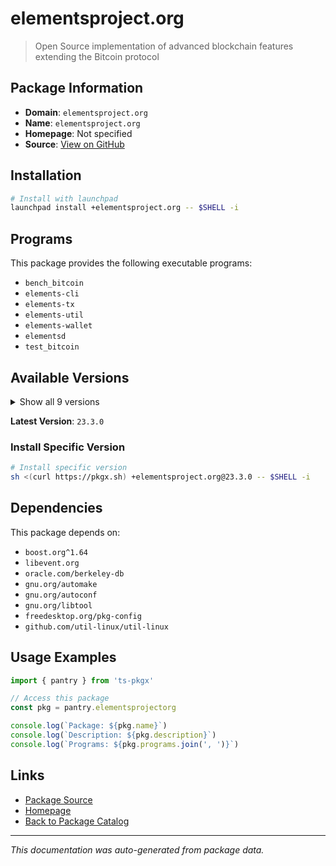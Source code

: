 # elementsproject.org

> Open Source implementation of advanced blockchain features extending the Bitcoin protocol

## Package Information

- **Domain**: `elementsproject.org`
- **Name**: `elementsproject.org`
- **Homepage**: Not specified
- **Source**: [View on GitHub](https://github.com/pkgxdev/pantry/tree/main/projects/elementsproject.org/package.yml)

## Installation

```bash
# Install with launchpad
launchpad install +elementsproject.org -- $SHELL -i
```

## Programs

This package provides the following executable programs:

- `bench_bitcoin`
- `elements-cli`
- `elements-tx`
- `elements-util`
- `elements-wallet`
- `elementsd`
- `test_bitcoin`

## Available Versions

<details>
<summary>Show all 9 versions</summary>

- `23.3.0`, `23.2.7`, `23.2.6`, `23.2.5`, `23.2.4`
- `23.2.3`, `23.2.2`, `23.2.1`, `22.1.1`

</details>

**Latest Version**: `23.3.0`

### Install Specific Version

```bash
# Install specific version
sh <(curl https://pkgx.sh) +elementsproject.org@23.3.0 -- $SHELL -i
```

## Dependencies

This package depends on:

- `boost.org^1.64`
- `libevent.org`
- `oracle.com/berkeley-db`
- `gnu.org/automake`
- `gnu.org/autoconf`
- `gnu.org/libtool`
- `freedesktop.org/pkg-config`
- `github.com/util-linux/util-linux`

## Usage Examples

```typescript
import { pantry } from 'ts-pkgx'

// Access this package
const pkg = pantry.elementsprojectorg

console.log(`Package: ${pkg.name}`)
console.log(`Description: ${pkg.description}`)
console.log(`Programs: ${pkg.programs.join(', ')}`)
```

## Links

- [Package Source](https://github.com/pkgxdev/pantry/tree/main/projects/elementsproject.org/package.yml)
- [Homepage](#)
- [Back to Package Catalog](../package-catalog.md)

---

*This documentation was auto-generated from package data.*

